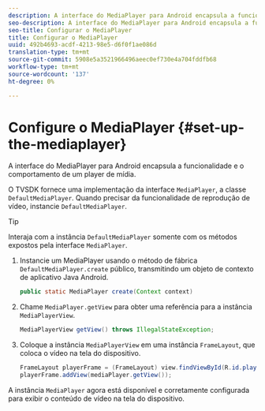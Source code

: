 ```yaml
---
description: A interface do MediaPlayer para Android encapsula a funcionalidade e o comportamento de um player de mídia.
seo-description: A interface do MediaPlayer para Android encapsula a funcionalidade e o comportamento de um player de mídia.
seo-title: Configurar o MediaPlayer
title: Configurar o MediaPlayer
uuid: 492b4693-acdf-4213-98e5-d6f0f1ae086d
translation-type: tm+mt
source-git-commit: 5908e5a3521966496aeec0ef730e4a704fddfb68
workflow-type: tm+mt
source-wordcount: '137'
ht-degree: 0%

---
```



# Configure o MediaPlayer {#set-up-the-mediaplayer}

A interface do MediaPlayer para Android encapsula a funcionalidade e o comportamento de um player de mídia.

O TVSDK fornece uma implementação da interface `MediaPlayer`, a classe `DefaultMediaPlayer`. Quando precisar da funcionalidade de reprodução de vídeo, instancie `DefaultMediaPlayer`.

>[!TIP]
>
>Interaja com a instância `DefaultMediaPlayer` somente com os métodos expostos pela interface `MediaPlayer`.

1. Instancie um MediaPlayer usando o método de fábrica `DefaultMediaPlayer.create` público, transmitindo um objeto de contexto de aplicativo Java Android.

   ```java
   public static MediaPlayer create(Context context) 
   ```

1. Chame `MediaPlayer.getView` para obter uma referência para a instância `MediaPlayerView`.

   ```java
   MediaPlayerView getView() throws IllegalStateException; 
   ```

1. Coloque a instância `MediaPlayerView` em uma instância `FrameLayout`, que coloca o vídeo na tela do dispositivo.

   ```java
   FrameLayout playerFrame = (FrameLayout) view.findViewById(R.id.playerFrame); 
   playerFrame.addView(mediaPlayer.getView()); 
   ```

A instância `MediaPlayer` agora está disponível e corretamente configurada para exibir o conteúdo de vídeo na tela do dispositivo.

